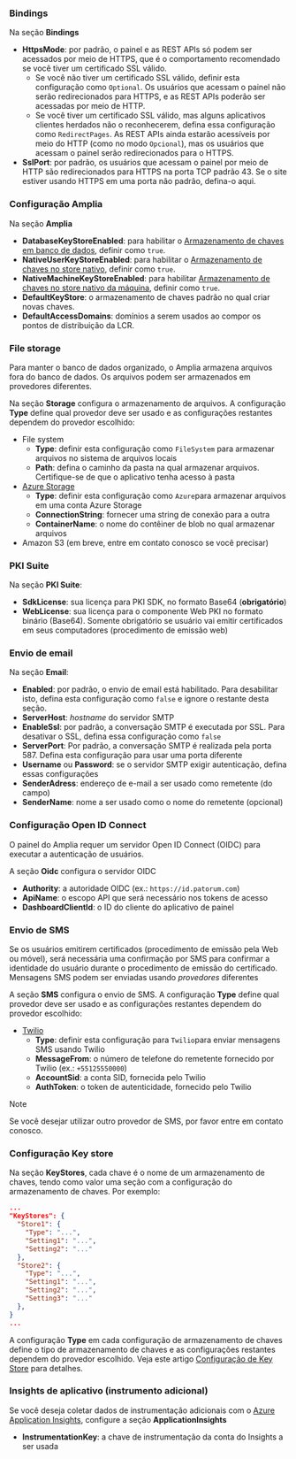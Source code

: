 ### Bindings


Na seção **Bindings**

* **HttpsMode**: por padrão, o painel e as REST APIs só podem ser acessados por meio de HTTPS, que é o comportamento recomendado se você tiver um certificado SSL válido.
  * Se você não tiver um certificado SSL válido, definir esta configuração como `Optional`. Os usuários que acessam o painel não serão redirecionados para HTTPS, e as REST APIs poderão ser acessadas por meio de HTTP.
  * Se você tiver um certificado SSL válido, mas alguns aplicativos clientes herdados não o
  reconhecerem, defina essa configuração como `RedirectPages`. As REST APIs ainda estarão acessíveis por meio do HTTP (como no modo `Opcional`), mas os usuários que acessam o painel serão redirecionados para o HTTPS.
* **SslPort**: por padrão, os usuários que acessam o painel por meio de HTTP são redirecionados para HTTPS na porta TCP padrão 43. Se o site estiver usando HTTPS em uma porta não padrão, defina-o aqui.

### Configuração Amplia

Na seção **Amplia**

* **DatabaseKeyStoreEnabled**: para habilitar o [Armazenamento de chaves em banco de dados](../key-stores/database.md), definir como `true`.
* **NativeUserKeyStoreEnabled**: para habilitar o [Armazenamento de chaves no store nativo](../key-stores/native.md), definir como `true`.
* **NativeMachineKeyStoreEnabled**: para habilitar [Armazenamento de chaves no store nativo da máquina](../key-stores/native.md), definir como `true`.
* **DefaultKeyStore**: o armazenamento de chaves padrão no qual criar novas chaves.
* **DefaultAccessDomains**: domínios a serem usados ao compor os pontos de distribuição da LCR.

### File storage

Para manter o banco de dados organizado, o Amplia armazena arquivos fora do banco de dados. Os arquivos podem ser armazenados em provedores diferentes.

Na seção **Storage** configura o armazenamento de arquivos. A configuração **Type** define qual provedor deve ser usado e as configurações restantes dependem do provedor escolhido:

* File system
  * **Type**: definir esta configuração como `FileSystem` para armazenar arquivos no sistema de arquivos locais
  * **Path**: defina o caminho da pasta na qual armazenar arquivos. Certifique-se de que o aplicativo tenha acesso à pasta
* [Azure Storage](https://azure.microsoft.com/en-us/services/storage/)
  * **Type**: definir esta configuração como `Azure`para armazenar arquivos em uma conta Azure Storage
  * **ConnectionString**: fornecer uma string de conexão para a outra
  * **ContainerName**: o nome do contêiner de blob no qual armazenar arquivos
* Amazon S3 (em breve, entre em contato conosco se você precisar)

### PKI Suite

Na seção **PKI Suite**:

  * **SdkLicense**: sua licença para PKI SDK, no formato Base64 (**obrigatório**)
  * **WebLicense**: sua licença para o componente Web PKI no formato binário (Base64). Somente obrigatório se usuário vai emitir certificados em seus computadores (procedimento de emissão web)

### Envio de email

Na seção **Email**:

  * **Enabled**: por padrão, o envio de email está habilitado. Para desabilitar isto, defina esta configuração como `false` e ignore o restante desta seção.
  * **ServerHost**: *hostname* do servidor SMTP
  * **EnableSsl**: por padrão, a conversação SMTP é executada por SSL. Para desativar o SSL, defina essa configuração como `false`
  * **ServerPort**: Por padrão, a conversação SMTP é realizada pela porta 587. Defina esta configuração para usar uma porta diferente
  * **Username** ou **Password**: se o servidor SMTP exigir autenticação, defina essas configurações
  * **SenderAdress**: endereço de e-mail a ser usado como remetente (do campo)
  * **SenderName**: nome a ser usado como o nome do remetente (opcional)

### Configuração Open ID Connect

O painel do Amplia requer um servidor Open ID Connect (OIDC) para executar a autenticação de usuários.

A seção **Oidc** configura o servidor OIDC

  * **Authority**: a autoridade OIDC (ex.: `https://id.patorum.com`)
  * **ApiName**: o escopo API que será necessário nos tokens de acesso
  * **DashboardClientId**: o ID do cliente do aplicativo de painel

### Envio de SMS

Se os usuários emitirem certificados (procedimento de emissão pela Web ou móvel), será necessária uma confirmação por SMS para confirmar a identidade do usuário durante o procedimento
de emissão do certificado. Mensagens SMS podem ser enviadas usando *provedores* diferentes

A seção **SMS** configura o envio de SMS. A configuração **Type** define qual provedor deve ser usado e as configurações restantes dependem do provedor escolhido:

* [Twilio](https://www.twilio.com/)
  * **Type**: definir esta configuração para `Twilio`para enviar mensagens SMS usando Twilio
  * **MessageFrom**: o número de telefone do remetente fornecido por Twilio (ex.: `+55125550000`)
  * **AccountSid**: a conta SID, fornecida pelo Twilio
  * **AuthToken**: o token de autenticidade, fornecido pelo Twilio

> [!NOTE]
> Se você desejar utilizar outro provedor de SMS, por favor entre em contato conosco.

### Configuração Key store

Na seção **KeyStores**, cada chave é o nome de um armazenamento de chaves, tendo como valor uma seção com a configuração do armazenamento de chaves. Por exemplo:

```json
...
"KeyStores": {
  "Store1": {
    "Type": "...",
    "Setting1": "...",
    "Setting2": "..."
  },
  "Store2": {
    "Type": "...",
    "Setting1": "...",
    "Setting2": "...",
    "Setting3": "..."
  },
}
...
```

A configuração **Type** em cada configuração de armazenamento de chaves define o tipo de armazenamento de chaves e as configurações restantes dependem do provedor escolhido. Veja este artigo [Configuração de Key Store](../key-stores/index.md) para detalhes.

### Insights de aplicativo (instrumento adicional)

Se você deseja coletar dados de instrumentação adicionais com o [Azure Application Insights](https://docs.microsoft.com/en-us/azure/azure-monitor/app/app-insights-overview), configure a
seção **ApplicationInsights**

  * **InstrumentationKey**: a chave de instrumentação da conta do Insights a ser usada
